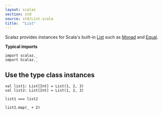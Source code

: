```yaml
---
layout: scalaz
section: std
source: std/List.scala
title:  "List"
---
```


Scalaz provides instances for Scala's built-in [List](https://www.scala-lang.org/api/current/scala/collection/immutable/List.html) such as [Monad](../typeclass/Monad.html) and [Equal](./Equal.html).

**Typical imports**

```tut:silent
import scalaz._
import Scalaz._
```

## Use the type class instances

```tut
val list1: List[Int] = List(1, 2, 3)
val list2: List[Int] = List(1, 2, 3)

list1 === list2

list2.map(_ + 2)
```
